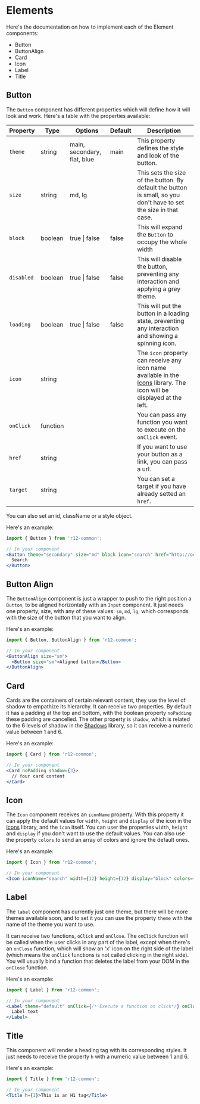 # Elements
Here's the documentation on how to implement each of the Element components:

- Button
- ButtonAlign
- Card
- Icon
- Label
- Title

## Button

The `Button` component has different properties which will define how it will look and work.
Here's a table with the properties available:

| Property | Type | Options | Default | Description |
|----------|----------|----------|----------|----------|
| `theme` | string | main, secondary, flat, blue | main | This property defines the style and look of the button. |
| `size` | string | md, lg |  | This sets the size of the button. By default the button is small, so you don't have to set the size in that case. |
| `block` | boolean | true \| false | false | This will expand the `Button` to occupy the whole width |
| `disabled` | boolean | true \| false | false | This will disable the button, preventing any interaction and applying a grey theme. |
| `loading` | boolean | true \| false | false | This will put the button in a loading state, preventing any interaction and showing a spinning icon. |
| `icon` | string |  |  | The `icon` property can receive any icon name available in the [Icons](./Subatomic.md#Icons) library. The icon will be displayed at the left. |
| `onClick` | function |  |  | You can pass any function you want to execute on the `onClick` event. |
| `href` | string |  |  | If you want to use your button as a link, you can pass a url. |
| `target` | string |  |  | You can set a target if you have already setted an `href`. |

You can also set an id, className or a style object.

Here's an example:
```jsx
import { Button } from 'r12-common';

// In your component
<Button theme="secondary" size="md" block icon="search" href="http://occ.com.mx">
  Search
</Button>
```

## Button Align
The `ButtonAlign` component is just a wrapper to push to the right position a `Button`, to be aligned horizontally with an `Input` component. It just needs one property, size, with any of these values: `sm`, `md`, `lg`, which corresponds with the size of the button that you want to align.

Here's an example:
```jsx
import { Button, ButtonAlign } from 'r12-common';

// In your component
<ButtonAlign size="sm">
  <Button size="sm">Aligned button</Button>
</ButtonAlign>
```

## Card
Cards are the containers of certain relevant content, they use the level of shadow to empathize its hierarchy. It can receive two properties. By default it has a padding at the top and bottom, with the boolean property `noPadding` these padding are cancelled. The other property is `shadow`, which is related to the 6 levels of shadow in the [Shadows]() library, so it can receive a numeric value between 1 and 6.

Here's an example:
```jsx
import { Card } from 'r12-common';

// In your component
<Card noPadding shadow={3}>
  // Your card content
</Card>
```

## Icon
The `Icon` component receives an `iconName` property. With this property it can apply the default values for `width`, `height` and `display` of the icon in the [Icons]() library, and the `icon` itself. You can user the properties `width`, `height` and `display` if you don't want to use the default values. You can also use the property `colors` to send an array of colors and ignore the default ones.

Here's an example:
```jsx
import { Icon } from 'r12-common';

// In your component
<Icon iconName="search" width={12} height={12} display="block" colors={['#242424']} />
```

## Label
The `label` component has currently just one theme, but there will be more themes available soon, and to set it you can use the property `theme` with the name of the theme you want to use.

It can receive two functions, `oClick` and `onClose`. The `onClick` function will be called when the user clicks in any part of the label, except when there's an `onClose` function, which will show an 'x' icon on the right side of the label (which means the `onClick` functions is not called clicking in the right side). You will usually bind a function that deletes the label from your DOM in the `onClose` function.

Here's an example:
```jsx
import { Label } from 'r12-common';

// In your component
<Label theme="default" onClick={/* Execute a function on click*/} onClose={/* Execute a function when clicking the 'x' icon */}>
  Label text
</Label>
```

## Title
This component will render a heading tag with its corresponding styles. It just needs to receive the property `h` with a numeric value between 1 and 6.

Here's an example:
```jsx
import { Title } from 'r12-common';

// In your component
<Title h={1}>This is an H1 tag</Title>
```
